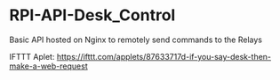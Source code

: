 # RPI-API-Desk_Control
Basic API hosted on Nginx to remotely send commands to the Relays


IFTTT Aplet: https://ifttt.com/applets/87633717d-if-you-say-desk-then-make-a-web-request
